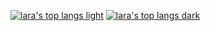 [![lara's top langs light](https://github-readme-stats.vercel.app/api/top-langs/?username=laralove143&hide=shell&langs_count=10#gh-light-mode-only)](https://github.com/laralove143#gh-light-mode-only)
[![lara's top langs dark](https://github-readme-stats.vercel.app/api/top-langs/?username=laralove143&hide=shell&langs_count=10&theme=dark#gh-dark-mode-only)](https://github.com/laralove143#gh-dark-mode-only)
